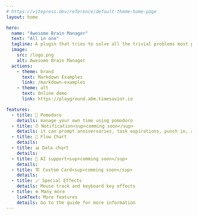 ```yaml
---
# https://vitepress.dev/reference/default-theme-home-page
layout: home

hero:
  name: "Awesome Brain Manager"
  text: "All in one"
  tagline: A plugin that tries to solve all the trivial problems most people usually encountered in obsidian.
  image:
    src: /logo.png
    alt: Awesome Brain Manager
  actions:
    - theme: brand
      text: Markdown Examples
      link: /markdown-examples
    - theme: alt
      text: Online demo
      link: https://playground.abm.timesavior.io

features:
  - title: 🍅 Pomodoro
    details: manage your own time using pomodoro
  - title: ⏰ Notification<sup>comming soon</sup>
    details: it can prompt anniversaries, task expirations, punch in, and support cross-platform
  - title: 🔀 Flow Chart
    details: 
  - title: 📊 Data chart
    details: 
  - title: 🤖 AI support<sup>comming soon</sup>
    details: 
  - title: 🏗 Custom Card<sup>comming soon</sup>
    details: 
  - title: 🪄 Special Effects
    details: Mouse track and keyboard key effects
  - title: ➕ Many more
    linkText: More features
    details: Go to the guide for more information
---
```


<script setup>
import { useData } from 'vitepress'

const { page } = useData()
</script>

<AnnouncementBar />
<style module>
sup {
  background: linear-gradient(to right, #FF0000, #FFD700);
  font-size: 12px;
  border-radius: 2px;
}
</style>